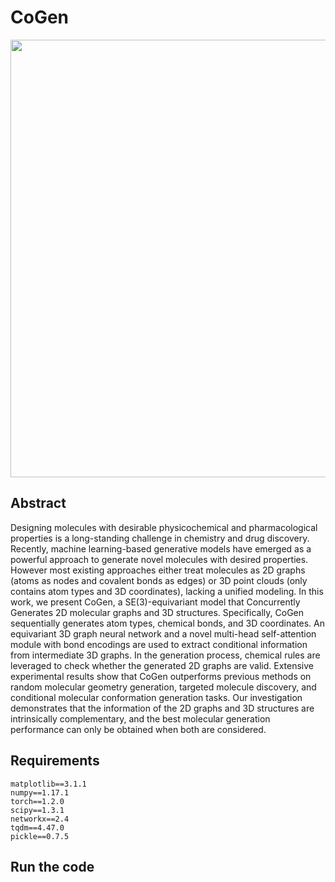 # CoGen
<div align=center><img src="https://github.com/zaixizhang/graphbackdoor/blob/main/flow generation.pdf" width="700"/></div>

## Abstract   
Designing molecules with desirable physicochemical and pharmacological properties is a long-standing challenge in chemistry
and drug discovery. Recently, machine learning-based generative models have emerged as a powerful approach to generate
novel molecules with desired properties. However most existing approaches either treat molecules as 2D graphs (atoms as
nodes and covalent bonds as edges) or 3D point clouds (only contains atom types and 3D coordinates), lacking a unified
modeling. In this work, we present CoGen, a SE(3)-equivariant model that Concurrently Generates 2D molecular graphs and
3D structures. Specifically, CoGen sequentially generates atom types, chemical bonds, and 3D coordinates. An equivariant
3D graph neural network and a novel multi-head self-attention module with bond encodings are used to extract conditional
information from intermediate 3D graphs. In the generation process, chemical rules are leveraged to check whether the
generated 2D graphs are valid. Extensive experimental results show that CoGen outperforms previous methods on random
molecular geometry generation, targeted molecule discovery, and conditional molecular conformation generation tasks. Our
investigation demonstrates that the information of the 2D graphs and 3D structures are intrinsically complementary, and the
best molecular generation performance can only be obtained when both are considered.

## Requirements

```
matplotlib==3.1.1
numpy==1.17.1
torch==1.2.0
scipy==1.3.1
networkx==2.4
tqdm==4.47.0
pickle==0.7.5
```
## Run the code  
